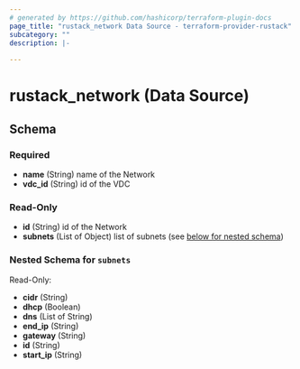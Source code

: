```yaml
---
# generated by https://github.com/hashicorp/terraform-plugin-docs
page_title: "rustack_network Data Source - terraform-provider-rustack"
subcategory: ""
description: |-
  
---
```


# rustack_network (Data Source)





<!-- schema generated by tfplugindocs -->
## Schema

### Required

- **name** (String) name of the Network
- **vdc_id** (String) id of the VDC

### Read-Only

- **id** (String) id of the Network
- **subnets** (List of Object) list of subnets (see [below for nested schema](#nestedatt--subnets))

<a id="nestedatt--subnets"></a>
### Nested Schema for `subnets`

Read-Only:

- **cidr** (String)
- **dhcp** (Boolean)
- **dns** (List of String)
- **end_ip** (String)
- **gateway** (String)
- **id** (String)
- **start_ip** (String)


